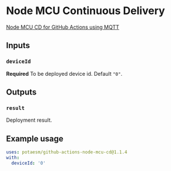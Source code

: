 # Node MCU Continuous Delivery

[Node MCU CD for GitHub Actions using MQTT](https://github.com/potaesm/github-actions-node-mcu-cd)

## Inputs

### `deviceId`

**Required** To be deployed device id. Default `"0"`.

## Outputs

### `result`

Deployment result.

## Example usage

```yaml
uses: potaesm/github-actions-node-mcu-cd@1.1.4
with:
  deviceId: '0'
```